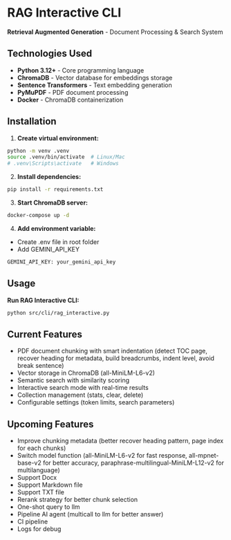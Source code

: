 # RAG Interactive CLI

**Retrieval Augmented Generation** - Document Processing & Search System

## Technologies Used
- **Python 3.12+** - Core programming language
- **ChromaDB** - Vector database for embeddings storage
- **Sentence Transformers** - Text embedding generation
- **PyMuPDF** - PDF document processing
- **Docker** - ChromaDB containerization

## Installation

1. **Create virtual environment:**
```bash
python -m venv .venv
source .venv/bin/activate  # Linux/Mac
# .venv\Scripts\activate   # Windows
```

2. **Install dependencies:**
```bash
pip install -r requirements.txt
```

3. **Start ChromaDB server:**
```bash
docker-compose up -d
```

4. **Add environment variable:**
- Create .env file in root folder
- Add GEMINI_API_KEY
```bash
GEMINI_API_KEY: your_gemini_api_key
```

## Usage

**Run RAG Interactive CLI:**
```bash
python src/cli/rag_interactive.py
```

## Current Features
- PDF document chunking with smart indentation (detect TOC page, recover heading for metadata, build breadcrumbs, indent level, avoid break sentence)
- Vector storage in ChromaDB (all-MiniLM-L6-v2)
- Semantic search with similarity scoring 
- Interactive search mode with real-time results
- Collection management (stats, clear, delete)
- Configurable settings (token limits, search parameters)

## Upcoming Features
- Improve chunking metadata (better recover heading pattern, page index for each chunks)
- Switch model function (all-MiniLM-L6-v2 for fast response, all-mpnet-base-v2 for better accuracy, paraphrase-multilingual-MiniLM-L12-v2 for multilanguage)
- Support Docx
- Support Markdown file
- Support TXT file
- Rerank strategy for better chunk selection
- One-shot query to llm
- Pipeline AI agent (multicall to llm for better answer)
- CI pipeline
- Logs for debug


